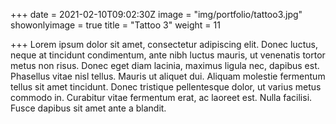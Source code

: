 +++
date = 2021-02-10T09:02:30Z
image = "img/portfolio/tattoo3.jpg"
showonlyimage = true
title = "Tattoo 3"
weight = 11

+++
Lorem ipsum dolor sit amet, consectetur adipiscing elit. Donec luctus, neque at tincidunt condimentum, ante nibh luctus mauris, ut venenatis tortor metus non risus. Donec eget diam lacinia, maximus ligula nec, dapibus est. Phasellus vitae nisl tellus. Mauris ut aliquet dui. Aliquam molestie fermentum tellus sit amet tincidunt. Donec tristique pellentesque dolor, ut varius metus commodo in. Curabitur vitae fermentum erat, ac laoreet est. Nulla facilisi. Fusce dapibus sit amet ante a blandit.